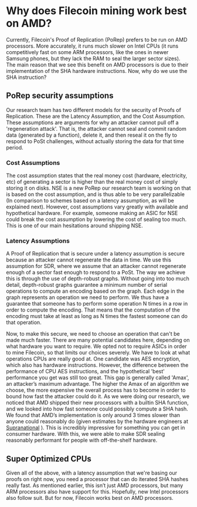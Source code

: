 # Why does Filecoin mining work best on AMD?
Currently, Filecoin's Proof of Replication (PoRep) prefers to be run on AMD
processors.  More accurately, it runs much slower on Intel CPUs (it runs
competitively fast on some ARM processors, like the ones in newer Samsung
phones, but they lack the RAM to seal the larger sector sizes). The main reason
that we see this benefit on AMD processors is due to their implementation of
the SHA hardware instructions. Now, why do we use the SHA instruction?

## PoRep security assumptions
Our research team has two different models for the security of Proofs of
Replication. These are the Latency Assumption, and the Cost Assumption. These
assumptions are arguments for why an attacker cannot pull off a 'regeneration
attack'. That is, the attacker cannot seal and commit random data (generated by
a function), delete it, and then reseal it on the fly to respond to PoSt
challenges, without actually storing the data for that time period.

### Cost Assumptions
The cost assumption states that the real money cost (hardware, electricity,
etc) of generating a sector is higher than the real money cost of simply
storing it on disks. NSE is a new PoRep our research team is working on that is
based on the cost assumption, and is thus able to be very parallelizable (In
comparison to schemes based on a latency assumption, as will be explained
next). However, cost assumptions vary greatly with available and hypothetical
hardware. For example, someone making an ASIC for NSE could break the cost
assumption by lowering the cost of sealing too much. This is one of our main
hesitations around shipping NSE.

### Latency Assumptions
A Proof of Replication that is secure under a latency assumption is secure
because an attacker cannot regenerate the data in time. We use this assumption
for SDR, where we assume that an attacker cannot regenerate enough of a sector
fast enough to respond to a PoSt. The way we achieve this is through the use
of depth-robust graphs. Without going into too much detail, depth-robust
graphs guarantee a minimum number of serial operations to compute an encoding
based on the graph. Each edge in the graph represents an operation we need to
perform. We thus have a guarantee that someone has to perform some operation
N times in a row in order to compute the encoding. That means that the
computation of the encoding must take at least as long as N times the fastest
someone can do that operation.

Now, to make this secure, we need to choose an operation that can't be made
much faster. There are many potential candidates here, depending on what
hardware you want to require. We opted not to require ASICs in order to mine
Filecoin, so that limits our choices severely. We have to look at what
operations CPUs are really good at. One candidate was AES encryption, which
also has hardware instructions. However, the difference between the performance
of CPU AES instructions, and the hypothetical 'best' performance you get was
still too great. This gap is generally called 'Amax', an attacker’s maximum
advantage. The higher the Amax of an algorithm we choose, the more expensive
the overall process has to become in order to bound how fast the attacker could
do it.
As we were doing our research, we noticed that AMD shipped their new processors
with a builtin SHA function, and we looked into how fast someone could possibly
compute a SHA hash. We found that AMD’s implementation is only around 3 times
slower than anyone could reasonably do (given estimates by the hardware
engineers at [Supranational](https://www.supranational.net/) ). This is
incredibly impressive for something you can get in consumer hardware. With
this, we were able to make SDR sealing reasonably performant for people with
off-the-shelf hardware.

## Super Optimized CPUs

Given all of the above, with a latency assumption that we're basing our proofs
on right now, you need a processor that can do iterated SHA hashes really fast.
As mentioned earlier, this isn’t just AMD processors, but many ARM processors
also have support for this. Hopefully, new Intel processors also follow suit.
But for now, Filecoin works best on AMD processors.



